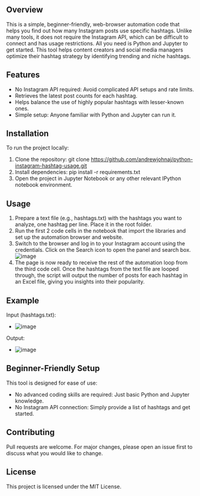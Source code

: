 ## Overview

This is a simple, beginner-friendly, web-browser automation code that helps you find out how many Instagram posts use specific hashtags. Unlike many tools, it does not require the Instagram API, which can be difficult to connect and has usage restrictions. All you need is Python and Jupyter to get started. This tool helps content creators and social media managers optimize their hashtag strategy by identifying trending and niche hashtags.

## Features

- No Instagram API required: Avoid complicated API setups and rate limits.
- Retrieves the latest post counts for each hashtag.
- Helps balance the use of highly popular hashtags with lesser-known ones.
- Simple setup: Anyone familiar with Python and Jupyter can run it.

## Installation

To run the project locally:
1. Clone the repository:
git clone https://github.com/andrewjohnaj/python-instagram-hashtag-usage.git
2. Install dependencies:
pip install -r requirements.txt
3. Open the project in Jupyter Notebook or any other relevant IPython notebook environment.

## Usage

1. Prepare a text file (e.g., hashtags.txt) with the hashtags you want to analyze, one hashtag per line. Place it in the root folder.
2. Run the first 2 code cells in the notebook that import the libraries and set up the automation browser and website. 
3. Switch to the browser and log in to your Instagram account using the credentials. Click on the Search icon to open the panel and search box.
![image](https://github.com/user-attachments/assets/78dd90b7-946d-4481-9103-b926b3b9c0cd)
4. The page is now ready to receive the rest of the automation loop from the third code cell. Once the hashtags from the text file are looped through, the script will output the number of posts for each hashtag in an Excel file, giving you insights into their popularity.

## Example
Input (hashtags.txt):
- ![image](https://github.com/user-attachments/assets/7c98babf-7172-4dcf-a0b1-eff75024ddff)

Output:
- ![image](https://github.com/user-attachments/assets/846c07fe-f608-49f7-ab12-a9746554f29b)

## Beginner-Friendly Setup

This tool is designed for ease of use:
- No advanced coding skills are required: Just basic Python and Jupyter knowledge.
- No Instagram API connection: Simply provide a list of hashtags and get started.

## Contributing

Pull requests are welcome. For major changes, please open an issue first to discuss what you would like to change.

## License

This project is licensed under the MIT License.

